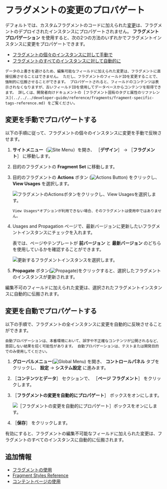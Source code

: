 # フラグメントの変更のプロパゲート

デフォルトでは、カスタムフラグメントのコードに加えられた[変更](../../../developer-guide/developing-page-fragments/using-the-fragments-editor.md)は、フラグメントのデプロイされたインスタンスにプロパゲートされません。 **フラグメントプロパゲーション** を使用すると、次の2つの方法のいずれかでフラグメントインスタンスに変更をプロパゲートできます。

* [フラグメントの個々のインスタンスに対して手動で](#manually-propagating-changes)
* [フラグメントのすべてのインスタンスに対して自動的に](#automatically-propagating-changes)

```{important}
データの上書きを避けるため、編集可能なフィールドに加えられた変更は、フラグメントに直接伝搬させることはできません。 ただし、フラグメントのフィールドIDを変更することで、強制的に伝搬させることができます。 プロパゲートされると、フィールドのコンテンツは表示されなくなりますが、古いフィールドIDを使用してデータベースからコンテンツを取得できます。 詳しくは、開発者向けドキュメントの [フラグメント固有のタグと属性のリファレンス](../../../developer-guide/reference/fragments/fragment-specific-tags-reference.md) をご覧ください。
```

## 変更を手動でプロパゲートする

以下の手順に従って、フラグメントの個々のインスタンスに変更を手動で反映させます。

1. **サイトメニュー**（![Site Menu](../../../../images/icon-product-menu.png)）を開き、 ［**デザイン**］ &rarr; ［**フラグメント**］ に移動します。

1. 目的のフラグメントの **Fragment Set** に移動します。

1. 目的のフラグメントの **Actions** ボタン (![Actions Button](../../../../images/icon-actions.png)) をクリックし、 **View Usages** を選択します。
   
   ![フラグメントのActionsボタンをクリックし、View Usagesを選択します。](./propagating-fragment-changes/images/01.png)  

   ```{tip}
   View Usages*オプションが利用できない場合、そのフラグメントは使用中ではありません。
   ```

1. Usages and Propagation ページで、最新バージョンに更新したいフラグメントインスタンスにチェックを入れます。
   
   表では、ページやテンプレートが **前バージョン** と **最新バージョン** のどちらを使用しているかを確認することができます。
   
   ![更新するフラグメントインスタンスを選択します。](./propagating-fragment-changes/images/02.png)

1. **Propagate** ボタン(![Propagate](../../../../images/icon-propagate.png))をクリックすると、選択したフラグメントのインスタンスが更新されます。

編集不可のフィールドに加えられた変更は、選択されたフラグメントインスタンスに自動的に伝搬されます。

## 変更を自動でプロパゲートする

以下の手順で、フラグメントの全インスタンスに変更を自動的に反映させることができます。

```{warning}
自動プロパゲーションは、本番環境において、誤字や不正確なコンテンツが公開されるなど、意図しない結果を招く可能性があります。 自動プロパゲーションは、テストまたは開発目的でのみ使用してください。
```

1. **グローバルメニュー**(![Global Menu](../../../../images/icon-applications-menu.png)) を開き、 **コントロールパネル** タブをクリックし、 **設定** &rarr; **システム設定** に進みます。

1. ［**コンテンツとデータ**］ セクションで、 ［**ページ フラグメント**］ をクリックします。

1. ［**フラグメントの変更を自動的にプロパゲート**］ ボックスをオンにします。
   
   ![［フラグメントの変更を自動的にプロパゲート］ボックスをオンにします。](./propagating-fragment-changes/images/03.png)

1. ［**保存**］ をクリックします。

有効にすると、フラグメントの編集不可能なフィールドに加えられた変更は、フラグメントのすべてのインスタンスに自動的に伝搬されます。

## 追加情報

* [フラグメントの使用](../using-fragments.md)
* [Fragment Styles Reference](./configuring-fragments/styles-reference.md)
* [コンテントページの使用](../../using-content-pages.md)
